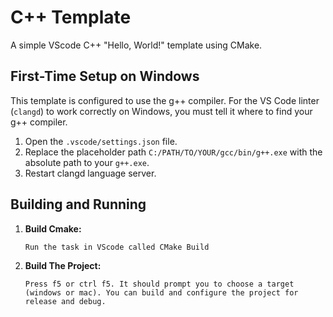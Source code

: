 # C++ Template

A simple VScode C++ "Hello, World!" template using CMake.

## First-Time Setup on Windows

This template is configured to use the g++ compiler. For the VS Code linter (`clangd`) to work correctly on Windows, you must tell it where to find your g++ compiler.

1.  Open the `.vscode/settings.json` file.
2.  Replace the placeholder path `C:/PATH/TO/YOUR/gcc/bin/g++.exe` with the absolute path to your `g++.exe`.
3.  Restart clangd language server.

## Building and Running

1.  **Build Cmake:**
    ```
    Run the task in VScode called CMake Build
    ```

2.  **Build The Project:**
    ```
    Press f5 or ctrl f5. It should prompt you to choose a target (windows or mac). You can build and configure the project for release and debug.
    ```
